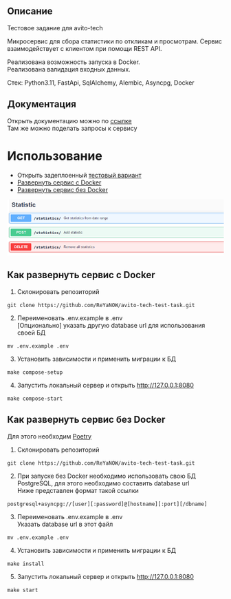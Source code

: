 ## Описание
Тестовое задание для avito-tech

Микросервис для сбора статистики по откликам и просмотрам. 
Сервис взаимодействует с клиентом при помощи REST API.  
  
Реализована возможность запуска в Docker.  
Реализована валидация входных данных.

Стек: Python3.11, FastApi, SqlAlchemy, Alembic, Asyncpg, Docker

## Документация
Открыть документацию можно по [ссылке](https://test-task-avito-tech.onrender.com/docs)  
Там же можно поделать запросы к сервису

# Использование


 - Открыть задеплоенный [тестовый вариант](https://avito-tech-test-task.onrender.com)
 - [Развернуть сервис с Docker](#Как-развернуть-сервис-с-Docker)  
 - [Развернуть сервис без Docker](#Как-развернуть-сервис-без-Docker)

![App preview](https://github.com/ReYaNOW/ReYaNOW/blob/main/Images/stats_preview_img.png?raw=true)

## Как развернуть сервис с Docker
1. Склонировать репозиторий

```
git clone https://github.com/ReYaNOW/avito-tech-test-task.git
```

2. Переименовать .env.example в .env  
   [Опционально] указать другую database url для использования своей БД  
  
```
mv .env.example .env
```

3. Установить зависимости и применить миграции к БД
  
```
make compose-setup
```

4. Запустить локальный сервер и открыть http://127.0.0.1:8080
  
```
make compose-start
```


## Как развернуть сервис без Docker
Для этого необходим [Poetry](https://python-poetry.org/docs/#installing-with-pipx)  
  
1. Склонировать репозиторий

```
git clone https://github.com/ReYaNOW/avito-tech-test-task.git
```

2. При запуске без Docker необходимо использовать свою БД PostgreSQL, для этого
   необходимо составить database url  
   Ниже представлен формат такой ссылки  

```
postgresql+asyncpg://[user][:password]@[hostname][:port][/dbname]
```

3. Переименовать .env.example в .env  
   Указать database url в этот файл  
  
```
mv .env.example .env
```

4. Установить зависимости и применить миграции к БД
  
```
make install
```

5. Запустить локальный сервер и открыть http://127.0.0.1:8080

```
make start
```

